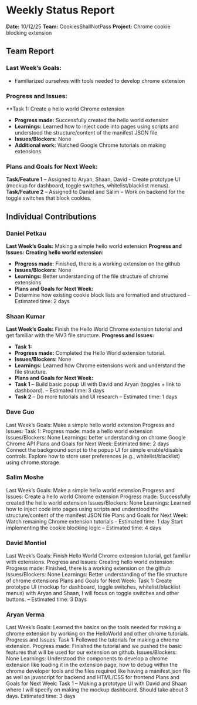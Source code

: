 # Weekly Status Report
**Date:** 10/12/25
**Team:** CookiesShallNotPass
**Project:** Chrome cookie blocking extension

## Team Report
### Last Week’s Goals:
- Familiarized ourselves with tools needed to develop chrome extension
### Progress and Issues:
**Task 1: Create a hello world Chrome extension
- **Progress made:** Successfully created the hello world extension
- **Learnings:** Learned how to inject code into pages using scripts and understood the structure/content of the manifest JSON file
- **Issues/Blockers:** None
- **Additional work:** Watched Google Chrome tutorials on making extensions
### Plans and Goals for Next Week:
**Task/Feature 1** – Assigned to Aryan, Shaan, David - Create prototype UI (mockup for dashboard, toggle switches, whitelist/blacklist menus).
**Task/Feature 2** – Assigned to Daniel and Salim – Work on backend for the toggle switches that block cookies.

## Individual Contributions
### Daniel Petkau
**Last Week’s Goals:**
Making a simple hello world extension
**Progress and Issues:**
**Creating hello world extension:**
- **Progress made**: Finished, there is a working extension on the github
- **Issues/Blockers:** None
- **Learnings:** Better understanding of the file structure of chrome extensions
- **Plans and Goals for Next Week:**
- Determine how existing cookie block lists are formatted and structured - Estimated time: 2 days

### Shaan Kumar
**Last Week’s Goals:**
Finish the Hello World Chrome extension tutorial and get familiar with the MV3 file structure. 
**Progress and Issues:**
- **Task 1:**
- **Progress made:** Completed the Hello World extension tutorial.
- **Issues/Blockers:** None
- **Learnings:** Learned how Chrome extensions work and understand the file structure. 
- **Plans and Goals for Next Week:**
- **Task 1** – Build basic popup UI with David and Aryan (toggles + link to dashboard). – Estimated time: 3 days
- **Task 2** – Do more tutorials and UI research – Estimated time: 1 days

### Dave Guo
Last Week’s Goals:
Make a simple hello world  extension 
Progress and Issues:
Task 1:
Progress made: made a hello world extension 
Issues/Blockers: None
Learnings: better understanding on chrome Google  Chrome API 
Plans and Goals for Next Week:
 Estimated time: 2 days
Connect the background script to the popup UI for simple enable/disable controls.
Explore how to store user preferences (e.g., whitelist/blacklist) using chrome.storage

### Salim Moshe
Last Week’s Goals:
Make a simple hello world  extension 
Progress and Issues:
Create a hello world Chrome extension
Progress made: Successfully created the hello world extension
Issues/Blockers: None
Learnings: Learned how to inject code into pages using scripts and understood the structure/content of the manifest JSON file
Plans and Goals for Next Week:
Watch remaining Chrome extension tutorials – Estimated time: 1 day
Start implementing the cookie blocking logic – Estimated time: 4 days

### David Montiel
Last Week’s Goals:
Finish Hello World Chrome extension tutorial, get familiar with extensions. 
Progress and Issues:
Creating hello world extension: 
Progress made: Finished, there is a working extension on the github
Issues/Blockers: None
Learnings: Better understanding of the file structure of chrome extensions
Plans and Goals for Next Week:
Task 1:  Create prototype UI (mockup for dashboard, toggle switches, whitelist/blacklist menus) with Aryan and Shaan, I will focus on toggle switches and other buttons. – Estimated time: 3 Days

### Aryan Verma
Last Week’s Goals:
Learned the basics on the tools needed for making a chrome extension by working on the HelloWorld and other chrome tutorials. 
Progress and Issues:
Task 1: Followed the tutorials for making a chrome extension.
Progress made: Finished the tutorial and we pushed the basic features that will be used for our extension on github.
Issues/Blockers: None
Learnings: Understood the components to develop a chrome extension like loading it in the extension page, how to debug within the chrome developer tools and the files required like having a manifest.json file as well as javascript for backend and HTML/CSS for frontend
Plans and Goals for Next Week:
Task 1 – Making a prototype UI with David and Shaan where I will specify on making the mockup dashboard. Should take about 3 days.
Estimated time: 3 days





